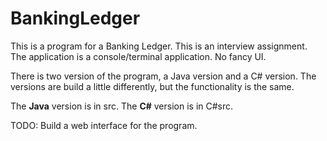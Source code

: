 # BankingLedger
This is a program for a Banking Ledger. This is an interview assignment.
The application is a console/terminal application. No fancy UI. 

There is two version of the program, a Java version and a C# version.
The versions are build a little differently, but the functionality is the same.

The <b>Java</b> version is in src.
The <b>C#</b> version is in C#src.

TODO: Build a web interface for the program.
